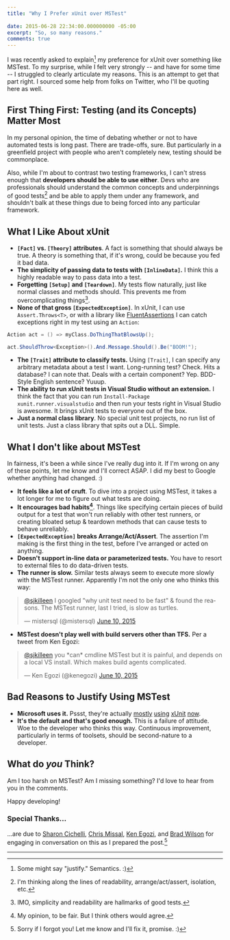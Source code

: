 ```yaml
---
title: "Why I Prefer xUnit over MSTest"
 
date: 2015-06-28 22:34:00.000000000 -05:00
excerpt: "So, so many reasons."
comments: true
---
```

I was recently asked to explain[^1] my preference for xUnit over something like MSTest. To my surprise, while I felt very strongly -- and have for some time -- I struggled to clearly articulate my reasons. This is an attempt to get that part right. I sourced some help from folks on Twitter, who I'll be quoting here as well.

## First Thing First: Testing (and its Concepts) Matter Most
In my personal opinion, the time of debating whether or not to have automated tests is long past. There are trade-offs, sure. But particularly in a greenfield project with people who aren't completely new, testing should be commonplace. 

Also, while I'm about to contrast two testing frameworks, I can't stress enough that **developers should be able to use either**. Devs who are professionals should understand the common concepts and underpinnings of good tests[^2] and be able to apply them under any framework, and shouldn't balk at these things due to being forced into any particular framework.


## What I Like About xUnit
* **`[Fact]` vs. `[Theory]` attributes**. A fact is something that should always be true. A theory is something that, if it's wrong, could be because you fed it bad data.
* **The simplicity of passing data to tests with `[InlineData]`.** I think this a highly readable way to pass data into a test. 
* **Forgetting `[Setup]` and `[Teardown]`**. My tests flow naturally, just like normal classes and methods should. This prevents me from overcomplicating things[^3].
* **None of that gross `[ExpectedException]`**. In xUnit, I can use `Assert.Throws<T>`, or with a library like [FluentAssertions](http://www.fluentassertions.com/) I can catch exceptions right in my test using an `Action`:

```csharp
Action act = () => myClass.DoThingThatBlowsUp();

act.ShouldThrow<Exception>().And.Message.Should().Be("BOOM!");
```

* **The `[Trait]` attribute to classify tests.** Using `[Trait]`, I can specify any arbitrary metadata about a test I want. Long-running test? Check. Hits a database? I can note that. Deals with a certain component? Yep. BDD-Style English sentence? Yuuup.
* **The ability to run xUnit tests in Visual Studio without an extension.** I think the fact that you can run `Install-Package xunit.runner.visualstudio` and then run your tests right in Visual Studio is awesome. It brings xUnit tests to everyone out of the box.
* **Just a normal class library**. No special unit test projects, no run list of unit tests. Just a class library that spits out a DLL. Simple.

## What I don't like about MSTest
In fairness, it's been a while since I've really dug into it. If I'm wrong on any of these points, let me know and I'll correct ASAP. I did my best to Google whether anything had changed. :)

* **It feels like a lot of cruft**. To dive into a project using MSTest, it takes a lot longer for me to figure out what tests are doing. 
* **It encourages bad habits[^4]**. Things like specifying certain pieces of build output for a test that won't run reliably with other test runners, or creating bloated setup & teardown methods that can cause tests to behave unreliably.
* **`[ExpectedException]` breaks Arrange/Act/Assert**. The assertion I'm making is the first thing in the test, before I've arranged or acted on anything. 
* **Doesn't support in-line data or parameterized tests.** You have to resort to external files to do data-driven tests. 
* **The runner is slow.** Similar tests always seem to execute more slowly with the MSTest runner. Apparently I'm not the only one who thinks this way:

<blockquote class="twitter-tweet" lang="en"><p lang="en" dir="ltr"><a href="https://twitter.com/sjkilleen">@sjkilleen</a> I googled &quot;why unit test need to be fast&quot; &amp; found the reasons. The MSTest runner, last I tried, is slow as turtles.</p>&mdash; mistersql (@mistersql) <a href="https://twitter.com/mistersql/status/608724039545270273">June 10, 2015</a></blockquote>

* **MSTest doesn't play well with build servers other than TFS.** Per a tweet from Ken Egozi: 

<blockquote class="twitter-tweet" lang="en"><p lang="en" dir="ltr"><a href="https://twitter.com/sjkilleen">@sjkilleen</a> you *can* cmdline MSTest but it is painful, and depends on a local VS install. Which makes build agents complicated.</p>&mdash; Ken Egozi (@kenegozi) <a href="https://twitter.com/kenegozi/status/608750807735914496">June 10, 2015</a></blockquote>

## Bad Reasons to Justify Using MSTest
* **Microsoft uses it.** Pssst, they're actually [mostly][mostly] [using][using] [xUnit][xunit] [now][now].
* **It's the default and that's good enough.** This is a failure of attitude. Woe to the developer who thinks this way. Continuous improvement, particularly in terms of toolsets, should be second-nature to a developer.

## What do *you* Think?
Am I too harsh on MSTest? Am I missing something? I'd love to hear from you in the comments.

Happy developing!

### Special Thanks...
...are due to [Sharon Cichelli](https://twitter.com/scichelli), [Chris Missal](https://twitter.com/ChrisMissal), [Ken Egozi](https://twitter.com/kenegozi), and [Brad Wilson](https://twitter.com/bradwilson) for engaging in conversation on this as I prepared the post.[^5]

----

[^1]: Some might say "justify." Semantics. :)
[^2]: I'm thinking along the lines of readability, arrange/act/assert, isolation, etc.
[^3]: IMO, simplicity and readability are hallmarks of good tests.
[^4]: My opinion, to be fair. But I think others would agree. 
[^5]: Sorry if I forgot you! Let me know and I'll fix it, promise. :)

[mostly]: https://github.com/aspnet/EntityFramework/search?utf8=%E2%9C%93&q=xunit
[using]: https://github.com/dotnet/corefx/search?utf8=%E2%9C%93&q=xunit
[xUnit]: https://github.com/dotnet/roslyn/search?utf8=%E2%9C%93&q=xunit
[now]: https://github.com/aspnet/Security/search?utf8=%E2%9C%93&q=xunit

<script async src="//platform.twitter.com/widgets.js" charset="utf-8"></script>
